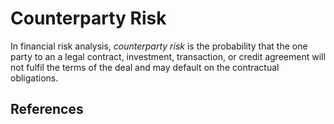 # Counterparty Risk
In financial risk analysis, *counterparty risk* is the probability that the one party to an a legal contract, investment, transaction, or credit agreement will not fulfil the terms of the deal and may default on the contractual obligations.

## References
